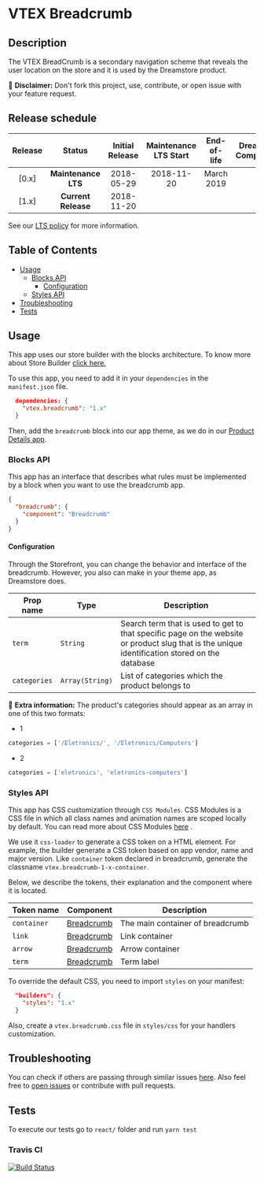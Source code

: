 # VTEX Breadcrumb

## Description

The VTEX BreadCrumb is a secondary navigation scheme that reveals the user location on the store and it is used by the Dreamstore product.

:loudspeaker: **Disclaimer:** Don't fork this project, use, contribute, or open issue with your feature request.

## Release schedule

| Release |       Status        | Initial Release | Maintenance LTS Start | End-of-life | Dreamstore Compatibility |
| :-----: | :-----------------: | :-------------: | :-------------------: | :---------: | :----------------------: |
|  [0.x]  | **Maintenance LTS** |   2018-05-29    |      2018-11-20       | March 2019  |           1.x            |
|  [1.x]  | **Current Release** |   2018-11-20    |                       |             |           2.x            |

See our [LTS policy](https://github.com/vtex-apps/awesome-io#lts-policy) for more information.

## Table of Contents

- [Usage](#usage)
  - [Blocks API](#blocks-api)
    - [Configuration](#configuration)
  - [Styles API](#styles-api)
- [Troubleshooting](#troubleshooting)
- [Tests](#tests)

## Usage

This app uses our store builder with the blocks architecture. To know more about Store Builder [click here.](https://help.vtex.com/en/tutorial/understanding-storebuilder-and-stylesbuilder#structuring-and-configuring-our-store-with-object-object)

To use this app, you need to add it in your `dependencies` in the `manifest.json` file.

```json
  dependencies: {
    "vtex.breadcrumb": "1.x"
  }
```

Then, add the `breadcrumb` block into our app theme, as we do in our [Product Details app](https://github.com/vtex-apps/product-details/blob/master/store/blocks.json).

### Blocks API

This app has an interface that describes what rules must be implemented by a block when you want to use the breadcrumb app.

```json
{
  "breadcrumb": {
    "component": "Breadcrumb"
  }
}
```

#### Configuration

Through the Storefront, you can change the behavior and interface of the breadcrumb. However, you also can make in your theme app, as Dreamstore does.

| Prop name    | Type            | Description                                                                                                                                   |
| ------------ | --------------- | --------------------------------------------------------------------------------------------------------------------------------------------- |
| `term`       | `String`        | Search term that is used to get to that specific page on the website or product slug that is the unique identification stored on the database |
| `categories` | `Array(String)` | List of categories which the product belongs to                                                                                               |

:loudspeaker: **Extra information:** The product's categories should appear as an array in one of this two formats:

- 1

```javascript
categories = ['/Eletronics/', '/Eletronics/Computers']
```

- 2

```javascript
categories = ['eletronics', 'eletronics-computers']
```

### Styles API

This app has CSS customization through `CSS Modules`. CSS Modules is a CSS file in which all class names and animation names are scoped locally by default. You can read more about CSS Modules [here](https://github.com/css-modules/css-modules) .

We use it `css-loader` to generate a CSS token on a HTML element. For example, the builder generate a CSS token based on app vendor, name and major version. Like `container` token declared in breadcrumb, generate the classname `vtex.breadcrumb-1-x-container`.

Below, we describe the tokens, their explanation and the component where it is located.

| Token name  | Component                                                                              | Description                      |
| ----------- | -------------------------------------------------------------------------------------- | -------------------------------- |
| `container` | [Breadcrumb](https://github.com/vtex-apps/breadcrumb/blob/master/react/Breadcrumb.tsx) | The main container of breadcrumb |
| `link`      | [Breadcrumb](https://github.com/vtex-apps/breadcrumb/blob/master/react/Breadcrumb.tsx) | Link container                   |
| `arrow`     | [Breadcrumb](https://github.com/vtex-apps/breadcrumb/blob/master/react/Breadcrumb.tsx) | Arrow container                  |
| `term`      | [Breadcrumb](https://github.com/vtex-apps/breadcrumb/blob/master/react/Breadcrumb.tsx) | Term label                       |

To override the default CSS, you need to import `styles` on your manifest:

```json
  "builders": {
    "styles": "1.x"
  }
```

Also, create a `vtex.breadcrumb.css` file in `styles/css` for your handlers customization.

## Troubleshooting

You can check if others are passing through similar issues [here](https://github.com/vtex-apps/breadcrumb/issues). Also feel free to [open issues](https://github.com/vtex-apps/breadcrumb/issues/new) or contribute with pull requests.

## Tests

To execute our tests go to `react/` folder and run `yarn test`

### Travis CI

[![Build Status](https://api.travis-ci.org/vtex-apps/breadcrumb.svg?branch=master)](https://travis-ci.org/vtex-apps/breadcrumb)
